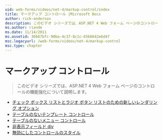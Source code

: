 ```yaml
---
uid: web-forms/videos/net-4/markup-control/index
title: マークアップ コントロール |Microsoft Docs
author: rick-anderson
description: このビデオ シリーズでは、ASP.NET 4 Web フォーム ページのコントロールの機能強化について説明します。
ms.author: riande
ms.date: 11/14/2011
ms.assetid: 36667bfc-90ba-4c37-8c1c-65b6642e6d47
msc.legacyurl: /web-forms/videos/net-4/markup-control
msc.type: chapter
---
```

<a name="markup-control"></a>マークアップ コントロール
====================
> このビデオ シリーズでは、ASP.NET 4 Web フォーム ページのコントロールの機能強化について説明します。


- [チェック ボックス リストとラジオ ボタン リストのための新しいレンダリング オプション](aspnet-4-quick-hit-new-rendering-option-for-check-box-lists-and-radio-button-lists.md)
- [テーブルのないテンプレート コントロール](aspnet-4-quick-hit-table-free-templated-controls.md)
- [テーブルのないメニュー コントロール](aspnet-4-quick-hit-tableless-menu-control.md)
- [非表示フィールド div](aspnet-4-quick-hit-hidden-field-divs.md)
- [無効にしたコントロールのスタイル](aspnet-4-quick-hit-disabled-control-styling.md)
